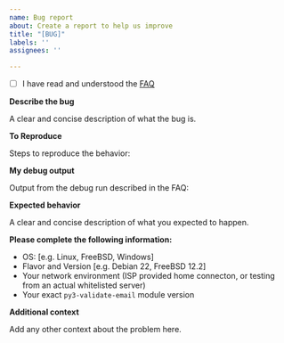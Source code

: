 ```yaml
---
name: Bug report
about: Create a report to help us improve
title: "[BUG]"
labels: ''
assignees: ''

---
```

<!-- Please don't delete this template or we'll close your issue -->

- [ ] I have read and understood the [FAQ](https://github.com/karolyi/py3-validate-email/blob/master/FAQ.md)

**Describe the bug**

A clear and concise description of what the bug is.

**To Reproduce**

Steps to reproduce the behavior:

**My debug output**

Output from the debug run described in the FAQ:

**Expected behavior**

A clear and concise description of what you expected to happen.

**Please complete the following information:**
 - OS: [e.g. Linux, FreeBSD, Windows]
 - Flavor and Version [e.g. Debian 22, FreeBSD 12.2]
 - Your network environment (ISP provided home connecton, or testing from an actual whitelisted server)
 - Your exact `py3-validate-email` module version

**Additional context**

Add any other context about the problem here.
